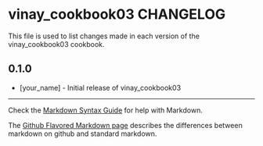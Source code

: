 # vinay_cookbook03 CHANGELOG

This file is used to list changes made in each version of the vinay_cookbook03 cookbook.

## 0.1.0
- [your_name] - Initial release of vinay_cookbook03

- - -
Check the [Markdown Syntax Guide](http://daringfireball.net/projects/markdown/syntax) for help with Markdown.

The [Github Flavored Markdown page](http://github.github.com/github-flavored-markdown/) describes the differences between markdown on github and standard markdown.
